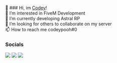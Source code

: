 👋 ### Hi, im [Codey][website]!
<br/>
👀 I’m interested in FiveM Development
<br/>
🌱 I’m currently developing Astral RP
<br/>
💞️ I’m looking for others to collaborate on my server
<br/>
📫 How to reach me codeypooh#0

### Socials

[<img src="https://img.shields.io/badge/Discord-7289da?style=for-the-badge&logo=Discord&logoColor=white"/>][discord]
[<img src="https://img.shields.io/badge/YouTube-FF0000?style=for-the-badge&logo=YouTube&logoColor=white"/>][youtube]
[<img src="https://img.shields.io/badge/Twitch-6441a5?style=for-the-badge&logo=Twitch&logoColor=white"/>][twitch]

[twitch]: https://twitch.tv/xocodey
[youtube]: https://www.youtube.com/astralrp
[discord]: https://discord.gg/astralrp
[website]: https://us.arp.net
